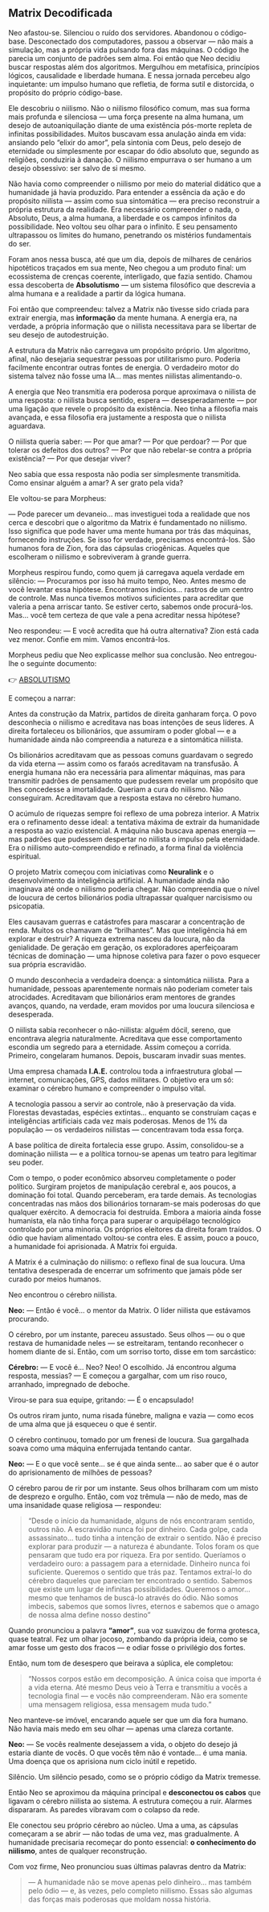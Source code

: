 ## **Matrix Decodificada**

Neo afastou-se.
Silenciou o ruído dos servidores. Abandonou o código-base.
Desconectado dos computadores, passou a observar — não mais a simulação, mas a própria vida pulsando fora das máquinas. O código lhe parecia um conjunto de padrões sem alma. Foi então que Neo decidiu buscar respostas além dos algoritmos. Mergulhou em metafísica, princípios lógicos, causalidade e liberdade humana. E nessa jornada percebeu algo inquietante: um impulso humano que refletia, de forma sutil e distorcida, o propósito do próprio código-base.

Ele descobriu o niilismo.
Não o niilismo filosófico comum, mas sua forma mais profunda e silenciosa — uma força presente na alma humana, um desejo de autoaniquilação diante de uma existência pós-morte repleta de infinitas possibilidades. Muitos buscavam essa anulação ainda em vida: ansiando pelo “elixir do amor”, pela sintonia com Deus, pelo desejo de eternidade ou simplesmente por escapar do ódio absoluto que, segundo as religiões, conduziria à danação. O niilismo empurrava o ser humano a um desejo obsessivo: ser salvo de si mesmo.

Não havia como compreender o niilismo por meio do material didático que a humanidade já havia produzido. Para entender a essência da ação e do propósito niilista — assim como sua sintomática — era preciso reconstruir a própria estrutura da realidade. Era necessário compreender o nada, o Absoluto, Deus, a alma humana, a liberdade e os campos infinitos da possibilidade. Neo voltou seu olhar para o infinito. E seu pensamento ultrapassou os limites do humano, penetrando os mistérios fundamentais do ser.

Foram anos nessa busca, até que um dia, depois de milhares de cenários hipotéticos traçados em sua mente, Neo chegou a um produto final: um ecossistema de crenças coerente, interligado, que fazia sentido. Chamou essa descoberta de **Absolutismo** — um sistema filosófico que descrevia a alma humana e a realidade a partir da lógica humana.

Foi então que compreendeu: talvez a Matrix não tivesse sido criada para extrair energia, mas **informação** da mente humana. A energia era, na verdade, a própria informação que o niilista necessitava para se libertar de seu desejo de autodestruição.

A estrutura da Matrix não carregava um propósito próprio. Um algoritmo, afinal, não desejaria sequestrar pessoas por utilitarismo puro. Poderia facilmente encontrar outras fontes de energia. O verdadeiro motor do sistema talvez não fosse uma IA… mas mentes niilistas alimentando-o.

A energia que Neo transmitia era poderosa porque aproximava o niilista de uma resposta: o niilista busca sentido, espera — desesperadamente — por uma ligação que revele o propósito da existência. Neo tinha a filosofia mais avançada, e essa filosofia era justamente a resposta que o niilista aguardava.

O niilista queria saber:
— Por que amar?
— Por que perdoar?
— Por que tolerar os defeitos dos outros?
— Por que não rebelar-se contra a própria existência?
— Por que desejar viver?

Neo sabia que essa resposta não podia ser simplesmente transmitida. Como ensinar alguém a amar? A ser grato pela vida?

Ele voltou-se para Morpheus:

— Pode parecer um devaneio… mas investiguei toda a realidade que nos cerca e descobri que o algoritmo da Matrix é fundamentado no niilismo. Isso significa que pode haver uma mente humana por trás das máquinas, fornecendo instruções. Se isso for verdade, precisamos encontrá-los. São humanos fora de Zion, fora das cápsulas criogênicas. Aqueles que escolheram o niilismo e sobreviveram à grande guerra.

Morpheus respirou fundo, como quem já carregava aquela verdade em silêncio:
— Procuramos por isso há muito tempo, Neo. Antes mesmo de você levantar essa hipótese. Encontramos indícios… rastros de um centro de controle. Mas nunca tivemos motivos suficientes para acreditar que valeria a pena arriscar tanto. Se estiver certo, sabemos onde procurá-los. Mas… você tem certeza de que vale a pena acreditar nessa hipótese?

Neo respondeu:
— E você acredita que há outra alternativa? Zion está cada vez menor. Confie em mim. Vamos encontrá-los.

Morpheus pediu que Neo explicasse melhor sua conclusão.
Neo entregou-lhe o seguinte documento:

👉 [ABSOLUTISMO](https://github.com/MarlonCesara/metafisica_absolutista/blob/main/ABSOLUTISMO.MD)

E começou a narrar:

Antes da construção da Matrix, partidos de direita ganharam força. O povo desconhecia o niilismo e acreditava nas boas intenções de seus líderes. A direita fortaleceu os bilionários, que assumiram o poder global — e a humanidade ainda não compreendia a natureza e a sintomática niilista.

Os bilionários acreditavam que as pessoas comuns guardavam o segredo da vida eterna — assim como os faraós acreditavam na transfusão. A energia humana não era necessária para alimentar máquinas, mas para transmitir padrões de pensamento que pudessem revelar um propósito que lhes concedesse a imortalidade. Queriam a cura do niilismo. Não conseguiram. Acreditavam que a resposta estava no cérebro humano.

O acúmulo de riquezas sempre foi reflexo de uma pobreza interior. A Matrix era o refinamento desse ideal: a tentativa máxima de extrair da humanidade a resposta ao vazio existencial. A máquina não buscava apenas energia — mas padrões que pudessem despertar no niilista o impulso pela eternidade. Era o niilismo auto-compreendido e refinado, a forma final da violência espiritual.

O projeto Matrix começou com iniciativas como **Neuralink** e o desenvolvimento da inteligência artificial. A humanidade ainda não imaginava até onde o niilismo poderia chegar. Não compreendia que o nível de loucura de certos bilionários podia ultrapassar qualquer narcisismo ou psicopatia.

Eles causavam guerras e catástrofes para mascarar a concentração de renda. Muitos os chamavam de “brilhantes”. Mas que inteligência há em explorar e destruir? A riqueza extrema nasceu da loucura, não da genialidade. De geração em geração, os exploradores aperfeiçoaram técnicas de dominação — uma hipnose coletiva para fazer o povo esquecer sua própria escravidão.

O mundo desconhecia a verdadeira doença: a sintomática niilista. Para a humanidade, pessoas aparentemente normais não poderiam cometer tais atrocidades. Acreditavam que bilionários eram mentores de grandes avanços, quando, na verdade, eram movidos por uma loucura silenciosa e desesperada.

O niilista sabia reconhecer o não-niilista: alguém dócil, sereno, que encontrava alegria naturalmente. Acreditava que esse comportamento escondia um segredo para a eternidade. Assim começou a corrida. Primeiro, congelaram humanos. Depois, buscaram invadir suas mentes.

Uma empresa chamada **I.A.E.** controlou toda a infraestrutura global — internet, comunicações, GPS, dados militares. O objetivo era um só: examinar o cérebro humano e compreender o impulso vital.

A tecnologia passou a servir ao controle, não à preservação da vida. Florestas devastadas, espécies extintas… enquanto se construíam caças e inteligências artificiais cada vez mais poderosas. Menos de 1% da população — os verdadeiros niilistas — concentravam toda essa força.

A base política de direita fortalecia esse grupo. Assim, consolidou-se a dominação niilista — e a política tornou-se apenas um teatro para legitimar seu poder.

Com o tempo, o poder econômico absorveu completamente o poder político. Surgiram projetos de manipulação cerebral e, aos poucos, a dominação foi total. Quando perceberam, era tarde demais. As tecnologias concentradas nas mãos dos bilionários tornaram-se mais poderosas do que qualquer exército. A democracia foi destruída. Embora a maioria ainda fosse humanista, ela não tinha força para superar o arquipélago tecnológico controlado por uma minoria. Os próprios eleitores da direita foram traídos. O ódio que haviam alimentado voltou-se contra eles. E assim, pouco a pouco, a humanidade foi aprisionada. A Matrix foi erguida.

A Matrix é a culminação do niilismo: o reflexo final de sua loucura. Uma tentativa desesperada de encerrar um sofrimento que jamais pôde ser curado por meios humanos.

Neo encontrou o cérebro niilista.

**Neo:**
— Então é você… o mentor da Matrix. O líder niilista que estávamos procurando.

O cérebro, por um instante, pareceu assustado. Seus olhos — ou o que restava de humanidade neles — se estreitaram, tentando reconhecer o homem diante de si.
Então, com um sorriso torto, disse em tom sarcástico:

**Cérebro:**
— E você é… Neo? Neo! O escolhido. Já encontrou alguma resposta, messias? — E começou a gargalhar, com um riso rouco, arranhado, impregnado de deboche.

Virou-se para sua equipe, gritando:
— É o encapsulado!

Os outros riram junto, numa risada fúnebre, maligna e vazia — como ecos de uma alma que já esqueceu o que é sentir.

O cérebro continuou, tomado por um frenesi de loucura. Sua gargalhada soava como uma máquina enferrujada tentando cantar.

**Neo:**
— E o que você sente… se é que ainda sente… ao saber que é o autor do aprisionamento de milhões de pessoas?

O cérebro parou de rir por um instante. Seus olhos brilharam com um misto de desprezo e orgulho. Então, com voz trêmula — não de medo, mas de uma insanidade quase religiosa — respondeu:

> “Desde o início da humanidade, alguns de nós encontraram sentido, outros não. A escravidão nunca foi por dinheiro. Cada golpe, cada assassinato… tudo tinha a intenção de extrair o sentido. Não é preciso explorar para produzir — a natureza é abundante. Tolos foram os que pensaram que tudo era por riqueza. Era por sentido. Queríamos o verdadeiro ouro: a passagem para a eternidade. Dinheiro nunca foi suficiente. Queremos o sentido que trás paz. Tentamos extraí-lo do cérebro daqueles que pareciam ter encontrado o sentido. Sabemos que existe um lugar de infinitas possibilidades. Queremos o amor… mesmo que tenhamos de buscá-lo através do ódio. Não somos imbecis, sabemos que somos livres, eternos e sabemos que o amago de nossa alma define nosso destino”

Quando pronunciou a palavra **“amor”**, sua voz suavizou de forma grotesca, quase teatral. Fez um olhar jocoso, zombando da própria ideia, como se amar fosse um gesto dos fracos — e odiar fosse o privilégio dos fortes.

Então, num tom de desespero que beirava a súplica, ele completou:

> “Nossos corpos estão em decomposição. A única coisa que importa é a vida eterna. Até mesmo Deus veio à Terra e transmitiu a vocês a tecnologia final — e vocês não compreenderam. Não era somente uma mensagem religiosa, essa mensagem muda tudo.”

Neo manteve-se imóvel, encarando aquele ser que um dia fora humano. Não havia mais medo em seu olhar — apenas uma clareza cortante.

**Neo:**
— Se vocês realmente desejassem a vida, o objeto do desejo já estaria diante de vocês. O que vocês têm não é vontade… é uma mania. Uma doença que os aprisiona num ciclo inútil e repetido.

Silêncio. Um silêncio pesado, como se o próprio código da Matrix tremesse.

Então Neo se aproximou da máquina principal e **desconectou os cabos** que ligavam o cérebro niilista ao sistema. A estrutura começou a ruir. Alarmes dispararam. As paredes vibravam com o colapso da rede.

Ele conectou seu próprio cérebro ao núcleo. Uma a uma, as cápsulas começaram a se abrir — não todas de uma vez, mas gradualmente. A humanidade precisaria recomeçar do ponto essencial: **o conhecimento do niilismo**, antes de qualquer reconstrução.

Com voz firme, Neo pronunciou suas últimas palavras dentro da Matrix:

> — A humanidade não se move apenas pelo dinheiro… mas também pelo ódio — e, às vezes, pelo completo niilismo. Essas são algumas das forças mais poderosas que moldam nossa história.
